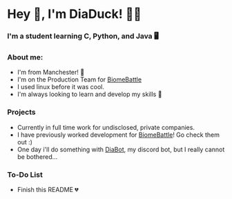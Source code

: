# Hey :wave:, I'm DiaDuck! 💎🦆

### I'm a student learning C, Python, and Java 🖥️

### About me:
- I'm from Manchester! 📌
- I'm on the Production Team for [BiomeBattle](https://twitter.com/BiomeBattle)
- I used linux before it was cool.
- I'm always looking to learn and develop my skills 🎉

### Projects
- Currently in full time work for undisclosed, private companies.
- I have previously worked development for [BiomeBattle](https://twitter.com/BiomeBattle)! Go check them out :)
- One day i'll do something with [DiaBot](https://github.com/diaduck/DiaBot), my discord bot, but I really cannot be bothered...

### To-Do List
- Finish this README 💔


<!---
diaduck/diaduck is a ✨ special ✨ repository because its `README.md` (this file) appears on your GitHub profile.
You can click the Preview link to take a look at your changes.
--->

